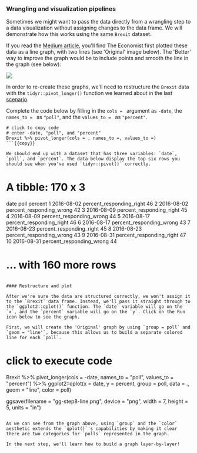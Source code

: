 ### Wrangling and visualization pipelines 

Sometimes we might want to pass the data directly from a wrangling step to a data visualization without assigning changes to the data frame. We will demonstrate how this works using the same `Brexit` dataset. 

If you read the [Medium article](https://medium.economist.com/mistakes-weve-drawn-a-few-8cdd8a42d368), you'll find The Economist first plotted these data as a line graph, with two lines (see 'Original' image below). The 'Better' way to improve the graph would be to include points and smooth the line in the graph (see below):

![](https://github.com/mjfrigaard/katacoda-data-wrangle-viz-show/blob/master/figs/10-bremorse-plots-medium.png?raw=true)

In order to re-create these graphs, we'll need to restructure the `Brexit` data with the `tidyr::pivot_longer()` function we learned about in the last [scenario](https://katacoda.com/orm-mfrigaard/scenarios/01-format-shape-data).

Complete the code below by filling in the `cols = ` argument as `-date`, the `names_to = ` as `"poll"`, and the `values_to = ` as `"percent"`.

```
# click to copy code
# enter -date, "poll", and "percent"
Brexit %>% pivot_longer(cols = , names_to =, values_to =)
```{{copy}}

We should end up with a dataset that has three variables: `date`, `poll`, and `percent`. The data below display the top six rows you should see when you've used `tidyr::pivot()` correctly. 

```
# A tibble: 170 x 3
   date       poll                     percent
   <date>     <chr>                      <dbl>
 1 2016-08-02 percent_responding_right      46
 2 2016-08-02 percent_responding_wrong      42
 3 2016-08-09 percent_responding_right      45
 4 2016-08-09 percent_responding_wrong      44
 5 2016-08-17 percent_responding_right      46
 6 2016-08-17 percent_responding_wrong      43
 7 2016-08-23 percent_responding_right      45
 8 2016-08-23 percent_responding_wrong      43
 9 2016-08-31 percent_responding_right      47
10 2016-08-31 percent_responding_wrong      44
# … with 160 more rows
```

#### Restructure and plot

After we're sure the data are structured correctly, we won't assign it to the `Brexit` data frame. Instead, we'll pass it straight through to the `ggplot2::qplot()` function. The `date` variable will go on the `x`, and the `percent` variable will go on the `y`. Click on the Run icon below to see the graph.

First, we will create the 'Original' graph by using `group = poll` and `geom = "line'`, because this allows us to build a separate colored line for each `poll`.  

```
# click to execute code
Brexit %>% 
  pivot_longer(cols = -date, 
               names_to = "poll", 
               values_to = "percent") %>% 
  ggplot2::qplot(x = date, 
                 y = percent,
                 group = poll,
                 data = .,
                 geom = "line",
                 color = poll)
                 
ggsave(filename = "gg-step8-line.png", device = "png", 
        width = 7, height = 5, units = "in")
```{{execute}}

As we can see from the graph above, using `group` and the `color` aesthetic extends the `qplot()`'s capabilities by making it clear there are two categories for `polls` represented in the graph.

In the next step, we'll learn how to build a graph layer-by-layer!
